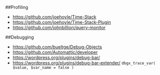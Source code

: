 ##Profiling

- https://github.com/joehoyle/Time-Stack
- https://github.com/joehoyle/Time-Stack-Plugin
- https://github.com/johnbillion/query-monitor

##Debugging

- https://github.com/bueltge/Debug-Objects
- https://github.com/Automattic/developer
- https://wordpress.org/plugins/debug-bar/
- https://wordpress.org/plugins/debug-bar-extender/ `dbgx_trace_var( $value, $var_name = false )`

